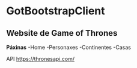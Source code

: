  # GotBootstrapClient

 ## Website de Game of Thrones

 **Páxinas**
 -Home
 -Personaxes
 -Continentes
 -Casas

 API https://thronesapi.com/

